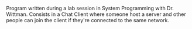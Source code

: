 Program written during a lab session in System Programming with Dr. Wittman. Consists in a Chat Client where someone host a server and other people can join the client if they're connected to the same network.
